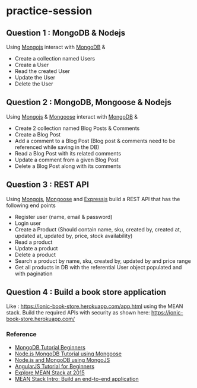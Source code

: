 # practice-session

## Question 1 : MongoDB & Nodejs

Using [Mongojs](https://www.npmjs.com/package/mongojs) interact with [MongoDB](https://www.mongodb.org/downloads) & 

* Create a collection named Users
* Create a User
* Read the created User
* Update the User
* Delete the User

## Question 2 : MongoDB, Mongoose & Nodejs

Using [Mongojs](https://www.npmjs.com/package/mongojs) & [Mongoose](http://mongoosejs.com) interact with [MongoDB](https://www.mongodb.org/downloads) & 

* Create 2 collection named Blog Posts & Comments
* Create a Blog Post
* Add a comment to a Blog Post (Blog post & comments need to be referenced while saving in the DB)
* Read a Blog Post with its related comments
* Update a comment from a given Blog Post
* Delete a Blog Post along with its comments

## Question 3 : REST API

Using [Mongojs](https://www.npmjs.com/package/mongojs), [Mongoose](http://mongoosejs.com) and [Expressjs](http://expressjs.com/) build a REST API that has the following end points

* Register user (name, email & password)
* Login user
* Create a Product (Should contain name, sku, created by, created at, updated at, updated by, price, stock availability)
* Read a product
* Update a product
* Delete a product
* Search a product by name, sku, created by, updated by and price range
* Get all products in DB with the referential User object populated and with pagination

## Question 4 : Build a book store application 
Like : https://ionic-book-store.herokuapp.com/app.html using the MEAN stack. Build the required APIs with security as shown here: https://ionic-book-store.herokuapp.com/

### Reference
* [MongoDB Tutorial Beginners](https://www.youtube.com/watch?v=4TgZxqKgRJ4&list=PLFPwlpDGTkAgTZGym5Q2LZ16So7EUOrRB)
* [Node.js MongoDB Tutorial using Mongoose](https://www.youtube.com/watch?v=5e1NEdfs4is)
* [Node.js and MongoDB using MongoJS](https://www.youtube.com/watch?v=j0mUoe8eghc&list=PLVTdwY3NOhsX7OFBs4WbxqzXeLD4IAsYU)
* [AngularJS Tutorial for Beginners](https://www.youtube.com/watch?v=aCOBakZSdmE&list=PLC3y8-rFHvwjfc2yJlldxjodwpUhVvDPg)
* [Explore MEAN Stack at 2015](https://www.youtube.com/watch?v=Jh0er2pRcq8)
* [MEAN Stack Intro: Build an end-to-end application](https://www.youtube.com/watch?v=AEE7DY2AYvI)
